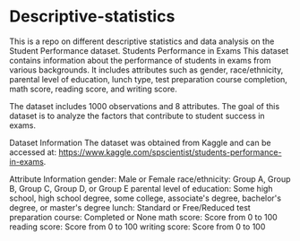 # Descriptive-statistics
This is a repo on different descriptive statistics and data analysis on the Student Performance dataset.
Students Performance in Exams
This dataset contains information about the performance of students in exams from various backgrounds. It includes attributes such as gender, race/ethnicity, parental level of education, lunch type, test preparation course completion, math score, reading score, and writing score.

The dataset includes 1000 observations and 8 attributes. The goal of this dataset is to analyze the factors that contribute to student success in exams.

Dataset Information
The dataset was obtained from Kaggle and can be accessed at: https://www.kaggle.com/spscientist/students-performance-in-exams.

Attribute Information
gender: Male or Female
race/ethnicity: Group A, Group B, Group C, Group D, or Group E
parental level of education: Some high school, high school degree, some college, associate's degree, bachelor's degree, or master's degree
lunch: Standard or Free/Reduced
test preparation course: Completed or None
math score: Score from 0 to 100
reading score: Score from 0 to 100
writing score: Score from 0 to 100
